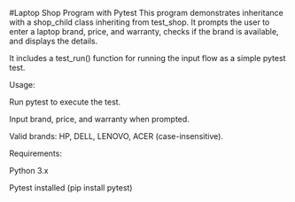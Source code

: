 #Laptop Shop Program with Pytest
This program demonstrates inheritance with a shop_child class inheriting from test_shop. It prompts the user to enter a laptop brand, price, and warranty, checks if the brand is available, and displays the details.

It includes a test_run() function for running the input flow as a simple pytest test.

Usage:

Run pytest to execute the test.

Input brand, price, and warranty when prompted.

Valid brands: HP, DELL, LENOVO, ACER (case-insensitive).

Requirements:

Python 3.x

Pytest installed (pip install pytest)
